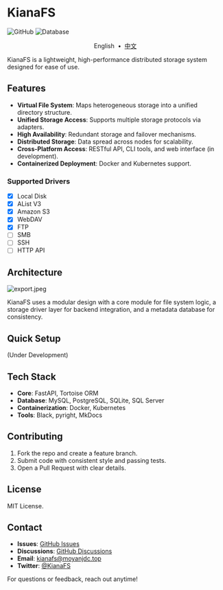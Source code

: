 # KianaFS

![GitHub](https://img.shields.io/github/license/moyanj/kianafs)
![Database](https://img.shields.io/badge/database-PostgreSQL-blue)

<p align="center">
    <a>English</a> &nbsp;&bull;&nbsp;
    <a href="README_zh.md">中文</a>
</p>

KianaFS is a lightweight, high-performance distributed storage system designed for ease of use.

## Features

- **Virtual File System**: Maps heterogeneous storage into a unified directory structure.
- **Unified Storage Access**: Supports multiple storage protocols via adapters.
- **High Availability**: Redundant storage and failover mechanisms.
- **Distributed Storage**: Data spread across nodes for scalability.
- **Cross-Platform Access**: RESTful API, CLI tools, and web interface (in development).
- **Containerized Deployment**: Docker and Kubernetes support.

### Supported Drivers
- [x] Local Disk
- [x] AList V3
- [x] Amazon S3
- [x] WebDAV
- [x] FTP
- [ ] SMB
- [ ] SSH
- [ ] HTTP API

## Architecture

![export.jpeg](https://s2.loli.net/2025/03/08/DIjrNf3WRTF9uwP.jpg)

KianaFS uses a modular design with a core module for file system logic, a storage driver layer for backend integration, and a metadata database for consistency.

## Quick Setup

(Under Development)

## Tech Stack

- **Core**: FastAPI, Tortoise ORM
- **Database**: MySQL, PostgreSQL, SQLite, SQL Server
- **Containerization**: Docker, Kubernetes
- **Tools**: Black, pyright, MkDocs

## Contributing

1. Fork the repo and create a feature branch.
2. Submit code with consistent style and passing tests.
3. Open a Pull Request with clear details.

## License

MIT License.

## Contact

- **Issues**: [GitHub Issues](https://github.com/moyanj/kianafs/issues)
- **Discussions**: [GitHub Discussions](https://github.com/moyanj/kianafs/discussions)
- **Email**: kianafs@moyanjdc.top
- **Twitter**: [@KianaFS](https://twitter.com/KianaFS)

For questions or feedback, reach out anytime!